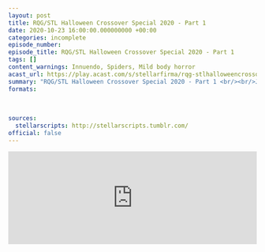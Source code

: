 ```yaml
---
layout: post
title: RQG/STL Halloween Crossover Special 2020 - Part 1
date: 2020-10-23 16:00:00.000000000 +00:00
categories: incomplete
episode_number:
episode_title: RQG/STL Halloween Crossover Special 2020 - Part 1
tags: []
content_warnings: Innuendo, Spiders, Mild body horror
acast_url: https://play.acast.com/s/stellarfirma/rqg-stlhalloweencrossoverspecial2020-part1
summary: "RQG/STL Halloween Crossover Special 2020 - Part 1 <br/><br/>Join Helen, Ben, Lydia and special guests Tim Meredith and Imogen Harris as they band together to survive a haunting adventure in Grant Howitt's Beautiful Space Pirates. <br/><br/>This week we meet an eclectic and extensive cast of characters including Spinglewald Tasethorp, Erogenous Rakewell, Countess Underscore Starcluster and a familiar Stellar Firma character..."
formats:
  
  
  
sources:
  stellarscripts: http://stellarscripts.tumblr.com/
official: false
---
```


<iframe title="Embed Player" width="100%" height="188px" src="https://embed.acast.com/stellarfirma/rqg-stlhalloweencrossoverspecial2020-part1" scrolling="no" frameBorder="0" style="border:none;overflow:hidden;"></iframe>

